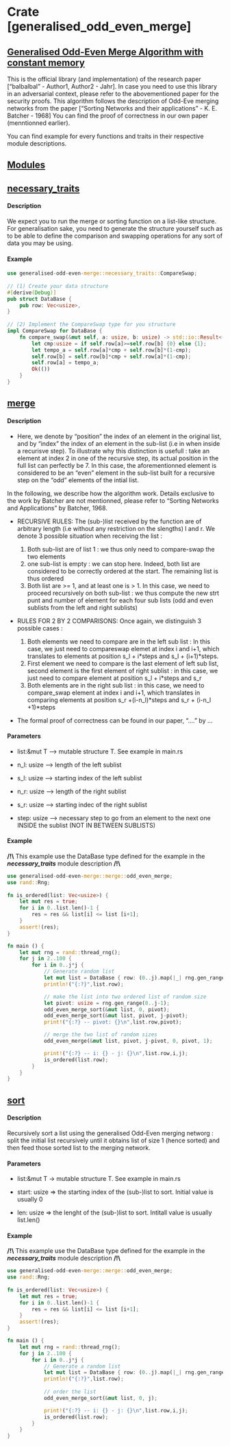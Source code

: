 
Crate [generalised\_odd\_even\_merge]
===========================================================================


[Generalised Odd-Even Merge Algorithm with constant memory](#generalised-odd-even-merge-algorithm-with-constant-memory)
-----------------------------------------------------------------------------------------------------------------------

This is the official library (and implementation) of the research paper \[“balbalbal” - Author1, Author2 - Jahr\]. In case you need to use this library in an adversarial context, please refer to the abovementioned paper for the security proofs. This algorithm follows the description of Odd-Eve merging networks from the paper \[“Sorting Networks and their applications” - K. E. Batcher - 1968\] You can find the proof of correctness in our own paper (menntionned earlier).

You can find example for every functions and traits in their respective module descriptions.

[Modules](#modules)
-------------------




## [necessary\_traits](#necessary_traits)


#### Description

We expect you to run the merge or sorting function on a list-like structure. For generalisation sake, you need to generate the structure yourself such as to be able to define the comparison and swapping operations for any sort of data you may be using.

#### Example
```rs
use generalised-odd-even-merge::necessary_traits::CompareSwap;
    
// (1) Create your data structure
#[derive(Debug)]
pub struct DataBase {
    pub row: Vec<usize>,
}
    
// (2) Implement the CompareSwap type for you structure
impl CompareSwap for DataBase {
    fn compare_swap(&mut self, a: usize, b: usize) -> std::io::Result<()> {
        let cmp:usize = if self.row[a]>=self.row[b] {0} else {1};
        let tempo_a = self.row[a]*cmp + self.row[b]*(1-cmp);
        self.row[b] = self.row[b]*cmp + self.row[a]*(1-cmp);
        self.row[a] = tempo_a;
        Ok(())
    }
}
```

## [merge](#merge)

#### Description

*   Here, we denote by “position” the index of an element in the original list, and by “index” the index of an element in the sub-list (i.e in when inside a recurisve step). To illustrate why this distinction is usefull : take an element at index 2 in one of the recursive step, its actual position in the full list can perfectly be 7. In this case, the aforementionned element is considered to be an “even” element in the sub-list built for a recursive step on the “odd” elements of the intial list.

In the following, we describe how the algorithm work. Details exclusive to the work by Batcher are not mentionned, please refer to “Sorting Networks and Applications” by Batcher, 1968.

*   RECURSIVE RULES: The (sub-)list received by the function are of arbitrary length (i.e without any restriction on the slengths) l and r. We denote 3 possible situation when receiving the list :
    
    1.  Both sub-list are of list 1 : we thus only need to compare-swap the two elements
    2.  one sub-list is empty : we can stop here. Indeed, both list are considered to be correctly ordered at the start. The remaining list is thus ordered
    3.  Both list are >= 1, and at least one is > 1. In this case, we need to proceed recursively on both sub-list : we thus compute the new strt punt and number of element for each four sub lists (odd and even sublists from the left and right sublists)
*   RULES FOR 2 BY 2 COMPARISONS: Once again, we distinguish 3 possible cases :
    
    1.  Both elements we need to compare are in the left sub list : In this case, we just need to compareswap elemet at index i and i+1, which translates to elements at position s\_l + i\*steps and s\_l + (i+1)\*steps.
    2.  First element we need to compare is the last element of left sub list, second element is the first element of right sublist : in this case, we just need to compare element at position s\_l + i\*steps and s\_r
    3.  Both elements are in the right sub list : in this case, we need to compare\_swap element at index i and i+1, which translates in comparing elements at position s\_r +(i-n\_l)\*steps and s\_r + (i-n\_l +1)\*steps
*   The formal proof of correctness can be found in our paper, “….” by …
    

#### Parameters

*   list:&mut T –> mutable structure T. See example in main.rs
    
*   n\_l: usize –> length of the left sublist
    
*   s\_l: usize –> starting index of the left sublist
    
*   n\_r: usize –> length of the right sublist
    
*   s\_r: usize –> starting indec of the right sublist
    
*   step: usize –> necessary step to go from an element to the next one INSIDE the sublist (NOT IN BETWEEN SUBLISTS)
    

#### Example

**/!\\** This example use the DataBase type defined for the example in the _**necessary\_traits**_ module description **/!\\**
```rs 
use generalised-odd-even-merge::merge::odd_even_merge;
use rand::Rng;
    
fn is_ordered(list: Vec<usize>) {
    let mut res = true;
    for i in 0..list.len()-1 {
        res = res && list[i] <= list [i+1];
    }
    assert!(res);
}

fn main () {
    let mut rng = rand::thread_rng();
    for j in 2..100 {
        for i in 0..j*j {
            // Generate random list
            let mut list = DataBase { row: (0..j).map(|_| rng.gen_range(0..1000)).collect() };
            println!("{:?}",list.row);

            // make the list into two ordered list of random size
            let pivot: usize = rng.gen_range(0..j-1);
            odd_even_merge_sort(&mut list, 0, pivot);
            odd_even_merge_sort(&mut list, pivot, j-pivot);
            print!("{:?} -- pivot: {}\n",list.row,pivot);

            // merge the two list of random sizes
            odd_even_merge(&mut list, pivot, j-pivot, 0, pivot, 1);

            print!("{:?} -- i: {} - j: {}\n",list.row,i,j);
            is_ordered(list.row);
        }
    }
}
```

## [sort](#sort)

#### Description

Recursively sort a list using the generalised Odd-Even merging networg : split the initial list recursively until it obtains list of size 1 (hence sorted) and then feed those sorted list to the merging network.

#### Parameters

*   list:&mut T -> mutable structure T. See example in main.rs
    
*   start: usize => the starting index of the (sub-)list to sort. Initial value is usually 0
    
*   len: usize => the lenght of the (sub-)list to sort. Intitall value is usually list.len()
    

#### Example

**/!\\** This example use the DataBase type defined for the example in the _**necessary\_traits**_ module description **/!\\**
```rs
use generalised-odd-even-merge::merge::odd_even_merge;
use rand::Rng;
    
fn is_ordered(list: Vec<usize>) {
    let mut res = true;
    for i in 0..list.len()-1 {
        res = res && list[i] <= list [i+1];
    }
    assert!(res);
}

fn main () {
    let mut rng = rand::thread_rng();
    for j in 2..100 {
        for i in 0..j*j {
            // Generate a random list
            let mut list = DataBase { row: (0..j).map(|_| rng.gen_range(0..1000)).collect() };
            println!("{:?}",list.row);
            
            // order the list
            odd_even_merge_sort(&mut list, 0, j);

            print!("{:?} -- i: {} - j: {}\n",list.row,i,j);
            is_ordered(list.row);
        }
    }
}
```